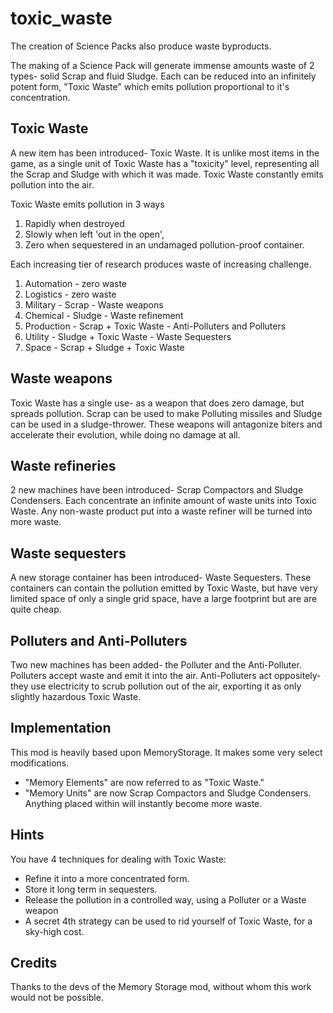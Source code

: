 # toxic_waste
The creation of Science Packs also produce waste byproducts.

The making of a Science Pack will generate immense amounts waste of 2 types- solid Scrap and fluid Sludge. Each can be reduced into an infinitely potent form, "Toxic Waste" which emits pollution proportional to it's concentration.

## Toxic Waste

A new item has been introduced- Toxic Waste. It is unlike most items in the game, as a single unit of Toxic Waste has a "toxicity" level, representing all the Scrap and Sludge with which it was made. Toxic Waste constantly emits pollution into the air.

Toxic Waste emits pollution in 3 ways
1) Rapidly when destroyed
2) Slowly when left 'out in the open',
3) Zero when sequestered in an undamaged pollution-proof container.

Each increasing tier of research produces waste of increasing challenge.
1) Automation   - zero waste
2) Logistics    - zero waste
3) Military     - Scrap                         - Waste weapons
4) Chemical     - Sludge                        - Waste refinement
5) Production   - Scrap  + Toxic Waste          - Anti-Polluters and Polluters
6) Utility      - Sludge + Toxic Waste          - Waste Sequesters
7) Space        - Scrap  + Sludge + Toxic Waste

## Waste weapons

Toxic Waste has a single use- as a weapon that does zero damage, but spreads pollution. Scrap can be used to make Polluting missiles and Sludge can be used in a sludge-thrower. These weapons will antagonize biters and accelerate their evolution, while doing no damage at all.

## Waste refineries

2 new machines have been introduced- Scrap Compactors and Sludge Condensers. Each concentrate an infinite amount of waste units into Toxic Waste. Any non-waste product put into a waste refiner will be turned into more waste.

## Waste sequesters

A new storage container has been introduced- Waste Sequesters. These containers can contain the pollution emitted by Toxic Waste, but have very limited space of only a single grid space, have a large footprint but are are quite cheap.

## Polluters and Anti-Polluters

Two new machines has been added- the Polluter and the Anti-Polluter. Polluters accept waste and emit it into the air. Anti-Polluters act oppositely- they use electricity to scrub pollution out of the air, exporting it as only slightly hazardous Toxic Waste.

## Implementation

This mod is heavily based upon MemoryStorage. It makes some very select modifications.
- "Memory Elements" are now referred to as "Toxic Waste."
- "Memory Units" are now Scrap Compactors and Sludge Condensers. Anything placed within will instantly become more waste.

## Hints

You have 4 techniques for dealing with Toxic Waste:
- Refine it into a more concentrated form.
- Store it long term in sequesters.
- Release the pollution in a controlled way, using a Polluter or a Waste weapon
- A secret 4th strategy can be used to rid yourself of Toxic Waste, for a sky-high cost.

## Credits
Thanks to the devs of the Memory Storage mod, without whom this work would not be possible.
